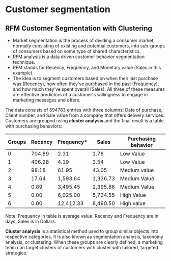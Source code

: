 # Customer segmentation
## RFM Customer Segmentation with Clustering

- Market segmentation is the process of dividing a consumer market, normally consisting of existing and potential customers, into sub-groups of consumers based on some type of shared characteristics.
- RFM analysis is a data driven customer behavior segmentation technique.
- RFM stands for Recency, Frequency, and Monetary value (Sales in this example).
- The  idea is to segment customers based on when their last purchase was (Recency), how often they’ve purchased in the past (Frequency), and how much they’ve spent overall (Sales). All three of these measures are effective predictors of a customer's willingness to engage in marketing messages and offers.

The data consists of 594783 entries with three columns: Date of purchase, Client number, and Sale value from a company that offers delivery services. Customers are grouped using **cluster analysis** and the final result is a table with purchasing behaviors:

|Groups| Recency	| Frequency* | Sales    |   Purchasing behavior  |
|------|----------|------------|----------|------------------------|
|  0	 |  704.89	|      2.31	 |     1.78 |      Low Value         |
|  1	 |  406.28	|      4.19	 |     3.54 |      Low Value         |
|  2	 |   98.18	|     61.95	 |    43.05 |      Medium value      |
|  3	 |   17.64	|  1,593.64	 | 1,336.73 |      Medium Value      |
|  4	 |    0.89	|  3,495.45	 | 2,395.86 |      Medium Value      |
|  5	 |    0.00	|  6,025.00	 | 5,734.55 |      High Value        |
|  6	 |    0.00	| 12,412.33	 | 8,490.50 |      High value        |
Note: Frequency in table is average value.
Recency and Frequency are in days, Sales is in Dollars.

**Cluster analysis** is a statistical method used to group similar objects into respective categories. It is also known as segmentation analysis, taxonomy analysis, or clustering. When these groups are clearly defined, a marketing team can target clusters of customers with cluster with tailored, targeted strategies.
